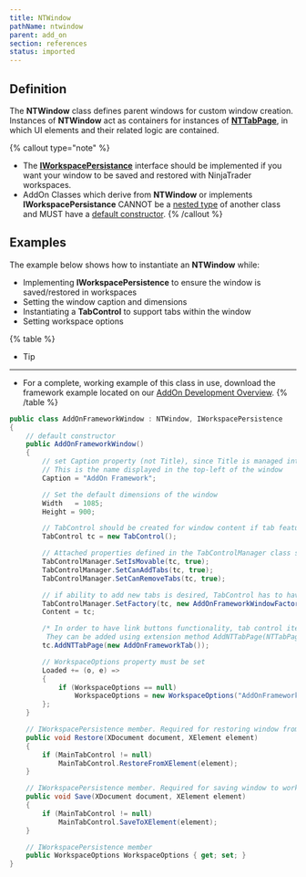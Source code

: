 ```yaml
---
title: NTWindow
pathName: ntwindow
parent: add_on
section: references
status: imported
---
```


## Definition

The **NTWindow** class defines parent windows for custom window creation. Instances of **NTWindow** act as containers for instances of [**NTTabPage**](nttabpage_class), in which UI elements and their related logic are contained.

{% callout type="note" %}

* The [**IWorkspacePersistance**](iworkspacepersistence_interface) interface should be implemented if you want your window to be saved and restored with NinjaTrader workspaces.
* AddOn Classes which derive from **NTWindow** or implements **IWorkspacePersistance** CANNOT be a [nested type](https://msdn.microsoft.com/en-us/library/ms173120.aspx) of another class and MUST have a [default constructor](https://msdn.microsoft.com/en-us/library/ms173115.aspx).
{% /callout %}

## Examples

The example below shows how to instantiate an **NTWindow** while:

* Implementing **IWorkspacePersistence** to ensure the window is saved/restored in workspaces
* Setting the window caption and dimensions
* Instantiating a **TabControl** to support tabs within the window
* Setting workspace options

{% table %}

* Tip

---

* For a complete, working example of this class in use, download the framework example located on our [AddOn Development Overview](addon_development_overview).
{% /table %}

```csharp
public class AddOnFrameworkWindow : NTWindow, IWorkspacePersistence
{
    // default constructor
    public AddOnFrameworkWindow()
    {
        // set Caption property (not Title), since Title is managed internally to properly combine selected Tab Header and Caption for display in the Windows taskbar
        // This is the name displayed in the top-left of the window
        Caption = "AddOn Framework";

        // Set the default dimensions of the window
        Width   = 1085;
        Height = 900;

        // TabControl should be created for window content if tab features are wanted
        TabControl tc = new TabControl();

        // Attached properties defined in the TabControlManager class should be set to achieve adding, removing, and moving tabs
        TabControlManager.SetIsMovable(tc, true);
        TabControlManager.SetCanAddTabs(tc, true);
        TabControlManager.SetCanRemoveTabs(tc, true);

        // if ability to add new tabs is desired, TabControl has to have attached property "Factory" set.
        TabControlManager.SetFactory(tc, new AddOnFrameworkWindowFactory());
        Content = tc;

        /* In order to have link buttons functionality, tab control items must be derived from Tools.NTTabPage
         They can be added using extension method AddNTTabPage(NTTabPage page) */
        tc.AddNTTabPage(new AddOnFrameworkTab());

        // WorkspaceOptions property must be set
        Loaded += (o, e) =>
        {
            if (WorkspaceOptions == null)
                WorkspaceOptions = new WorkspaceOptions("AddOnFramework-" + Guid.NewGuid().ToString("N"), this);
        };
    }

    // IWorkspacePersistence member. Required for restoring window from workspace
    public void Restore(XDocument document, XElement element)
    {
        if (MainTabControl != null)
            MainTabControl.RestoreFromXElement(element);
    }

    // IWorkspacePersistence member. Required for saving window to workspace
    public void Save(XDocument document, XElement element)
    {
        if (MainTabControl != null)
            MainTabControl.SaveToXElement(element);
    }

    // IWorkspacePersistence member
    public WorkspaceOptions WorkspaceOptions { get; set; }
}
```
